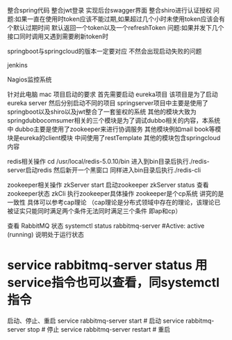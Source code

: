 整合spring代码
整合jwt登录
实现后台swagger界面
整合shiro进行认证授权
问题:如果一直在使用时token应该不能过期,如果超过几个小时未使用token应该会有个默认过期时间
默认返回一个token以及一个refreshToken 
问题:如果并发下几个接口同时调用又遇到需要刷新token时


springboot与springcloud的版本一定要对应 不然会出现启动失败的问题

jenkins

Nagios监控系统



针对此电脑 mac 项目启动的要求
首先需要启动 eureka项目
该项目是为了启动eureka server
然后分别启动不同的项目
springserver项目中主要是使用了springboot以及shiro以及jwt整合了一套鉴权的系统
其他的模块大致为springdubbocomsumer相关的三个模块是为了调试dubbo相关的内容，本系统中
dubbo主要是使用了zookeeper来进行协调服务 
其他模块例如mail book等模块是eureka的client模块 中间使用了restTemplate
其他的模块包含springcloud内容

redis相关操作
cd /usr/local/redis-5.0.10/bin
进入到bin目录后执行./redis-server启动redis
然后新开一个黑窗口 同样进入bin目录后执行./redis-cli

zookeeper相关操作
zkServer start 启动zookeeper
zkServer status 查看zookeeper状态
zkCli 执行zookeeper具体操作
zookeeper是个cp系统 讲究的是一致性 具体可以参考cap理论 （cap理论是分布式领域中存在的理论，该理论已被证实只能同时满足两个条件无法同时满足三个条件 即ap和cp）


查看 RabbitMQ 状态
systemctl status rabbitmq-server #Active: active (running) 说明处于运行状态
# service rabbitmq-server status 用service指令也可以查看，同systemctl指令
启动、停止、重启
service rabbitmq-server start # 启动
service rabbitmq-server stop # 停止
service rabbitmq-server restart # 重启

